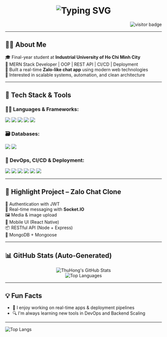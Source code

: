 <h1 align="center">
  <img 
    src="https://readme-typing-svg.demolab.com?font=Fira+Code&size=28&pause=1000&color=3B82F6&center=true&vCenter=true&width=500&lines=Hi+there+%F0%9F%91%8B;I'm+ThuHong.;MERN+Stack+Developer" 
    alt="Typing SVG" />
</h1>

<p align="right">
  <img src="https://visitor-badge.laobi.icu/badge?page_id=ThuHong.ThuHong" alt="visitor badge"/>
</p>

---

## 👩‍💻 About Me

🎓 Final-year student at **Industrial University of Ho Chi Minh City**  
💼 MERN Stack Developer | OOP | REST API | CI/CD | Deployment  
💬 Built a real-time **Zalo-like chat app** using modern web technologies  
🚀 Interested in scalable systems, automation, and clean architecture

---

## 🚀 Tech Stack & Tools

### 👨‍💻 Languages & Frameworks:
<p>
  <img src="https://img.shields.io/badge/JavaScript-F7DF1E?style=for-the-badge&logo=javascript&logoColor=black"/>
  <img src="https://img.shields.io/badge/Node.js-339933?style=for-the-badge&logo=node.js&logoColor=white"/>
  <img src="https://img.shields.io/badge/Express.js-000000?style=for-the-badge&logo=express&logoColor=white"/>
  <img src="https://img.shields.io/badge/React-61DAFB?style=for-the-badge&logo=react&logoColor=black"/>
  <img src="https://img.shields.io/badge/React_Native-20232A?style=for-the-badge&logo=react&logoColor=61DAFB"/>
</p>

### 🗃️ Databases:
<p>
  <img src="https://img.shields.io/badge/MongoDB-4EA94B?style=for-the-badge&logo=mongodb&logoColor=white"/>
  <img src="https://img.shields.io/badge/MySQL-4479A1?style=for-the-badge&logo=mysql&logoColor=white"/>
</p>

### 🧪 DevOps, CI/CD & Deployment:
<p>
  <img src="https://img.shields.io/badge/GitHub_Actions-2088FF?style=for-the-badge&logo=githubactions&logoColor=white"/>
  <img src="https://img.shields.io/badge/CICD-000000?style=for-the-badge&logo=azurepipelines&logoColor=white"/>
  <img src="https://img.shields.io/badge/Docker-2496ED?style=for-the-badge&logo=docker&logoColor=white"/>
  <img src="https://img.shields.io/badge/AWS-FF9900?style=for-the-badge&logo=amazonaws&logoColor=white"/>
  <img src="https://img.shields.io/badge/Vercel-000000?style=for-the-badge&logo=vercel&logoColor=white"/>
  <img src="https://img.shields.io/badge/Render-46E3B7?style=for-the-badge&logo=render&logoColor=black"/>
</p>

---

## 📱 Highlight Project – Zalo Chat Clone

🧠 Authentication with JWT  
💬 Real-time messaging with **Socket.IO**  
🖼️ Media & image upload  
📱 Mobile UI (React Native)  
📦 RESTful API (Node + Express)  
📂 MongoDB + Mongoose  

---

## 📊 GitHub Stats (Auto-Generated)

<p align="center">
  <img src="https://github-readme-stats.vercel.app/api?username=Thu-Hong-oo&show_icons=true&theme=tokyonight" alt="ThuHong's GitHub Stats"/>
  <br/>
  <img src="https://github-readme-stats.vercel.app/api/top-langs/?username=Thu-Hong-oo&layout=compact&theme=tokyonight" alt="Top Languages"/>
</p>

---

## 💡 Fun Facts

- 🧠 I enjoy working on real-time apps & deployment pipelines
- 🔍 I'm always learning new tools in DevOps and Backend Scaling

---

![Top Langs](https://github-readme-stats.vercel.app/api/top-langs/?username=Thu-Hong-oo&layout=compact&theme=tokyonight)





